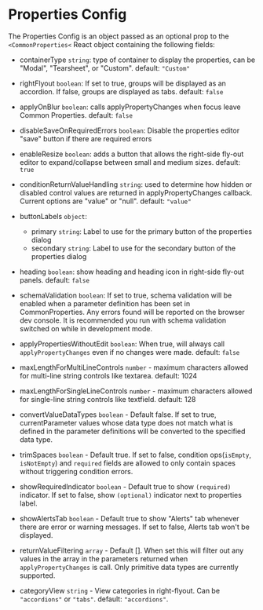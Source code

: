 # Properties Config

The Properties Config is an object passed as an optional prop to the `<CommonProperties<` React object containing the following fields:

* containerType `string`: type of container to display the properties, can be "Modal", "Tearsheet", or "Custom".  default: `"Custom"`

* rightFlyout `boolean`: If set to true, groups will be displayed as an accordion. If false, groups are displayed as tabs. default: `false`

* applyOnBlur `boolean`: calls applyPropertyChanges when focus leave Common Properties.  default: `false`

* disableSaveOnRequiredErrors `boolean`: Disable the properties editor "save" button if there are required errors

* enableResize `boolean`: adds a button that allows the right-side fly-out editor to expand/collapse between small and medium sizes. default: `true`

* conditionReturnValueHandling `string`: used to determine how hidden or disabled control values are returned in applyPropertyChanges callback.  Current options are "value" or "null".  default: `"value"`

* buttonLabels `object`:
    - primary `string`: Label to use for the primary button of the properties dialog
    - secondary `string`: Label to use for the secondary button of the properties dialog

* heading `boolean`: show heading and heading icon in right-side fly-out panels. default: `false`

* schemaValidation `boolean`: If set to true, schema validation will be enabled when a parameter definition has been set in CommonProperties. Any errors found will be reported on the browser dev console. It is recommended you run with schema validation switched on while in development mode.

* applyPropertiesWithoutEdit `boolean`: When true, will always call `applyPropertyChanges` even if no changes were made.  default: `false`

* maxLengthForMultiLineControls `number` - maximum characters allowed for multi-line string controls like textarea. default: 1024

* maxLengthForSingleLineControls `number` - maximum characters allowed for single-line string controls like textfield. default: 128

* convertValueDataTypes `boolean` - Default false. If set to true, currentParameter values whose data type does not match what is defined in the parameter definitions will be converted to the specified data type.

* trimSpaces `boolean` - Default true. If set to false, condition ops(`isEmpty`, `isNotEmpty`) and `required` fields are allowed to only contain spaces without triggering condition errors.

* showRequiredIndicator `boolean` - Default true to show `(required)` indicator. If set to false, show `(optional)` indicator next to properties label.

* showAlertsTab `boolean` - Default true to show "Alerts" tab whenever there are error or warning messages. If set to false, Alerts tab won't be displayed.

* returnValueFiltering `array` - Default []. When set this will filter out any values in the array in the parameters returned when `applyPropertyChanges` is call.  Only primitive data types are currently supported.

* categoryView `string` - View categories in right-flyout. Can be `"accordions"` or `"tabs"`. default: `"accordions"`.



